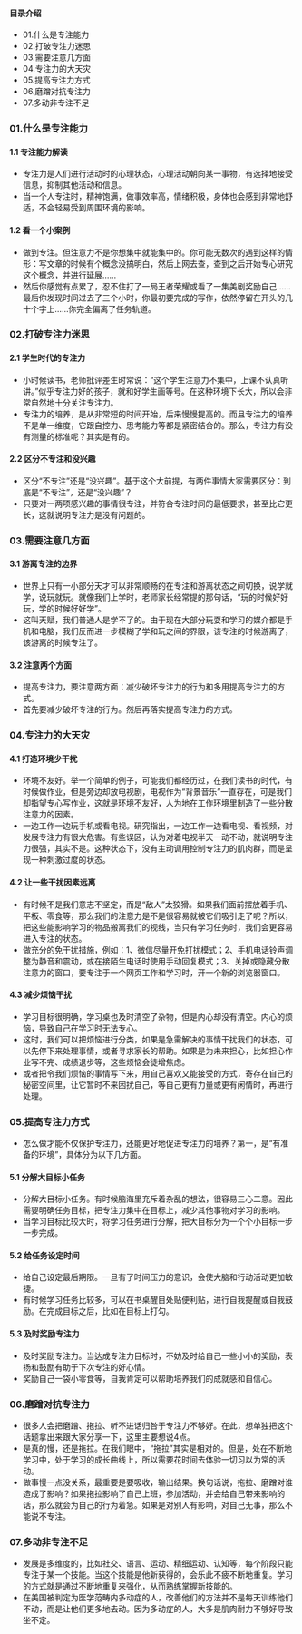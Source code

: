 #### 目录介绍
- 01.什么是专注能力
- 02.打破专注力迷思
- 03.需要注意几方面
- 04.专注力的大天灾
- 05.提高专注力方式
- 06.磨蹭对抗专注力
- 07.多动非专注不足



### 01.什么是专注能力
#### 1.1 专注能力解读
- 专注力是人们进行活动时的心理状态，心理活动朝向某一事物，有选择地接受信息，抑制其他活动和信息。
- 当一个人专注时，精神饱满，做事效率高，情绪积极，身体也会感到非常地舒适，不会轻易受到周围环境的影响。


#### 1.2 看一个小案例
- 做到专注。但注意力不是你想集中就能集中的。你可能无数次的遇到这样的情形：写文章的时候有个概念没搞明白，然后上网去查，查到之后开始专心研究这个概念，并进行延展……
- 然后你感觉有点累了，忍不住打了一局王者荣耀或看了一集美剧奖励自己……最后你发现时间过去了三个小时，你最初要完成的写作，依然停留在开头的几十个字上……你完全偏离了任务轨道。


### 02.打破专注力迷思
#### 2.1 学生时代的专注力
- 小时候读书，老师批评差生时常说：“这个学生注意力不集中，上课不认真听讲。”似乎专注力好的孩子，就和好学生画等号。在这种环境下长大，所以会非常自然地十分关注专注力。
- 专注力的培养，是从非常短的时间开始，后来慢慢提高的。而且专注力的培养不是单一维度，它跟自控力、思考能力等都是紧密结合的。那么，专注力有没有测量的标准呢？其实是有的。


#### 2.2 区分不专注和没兴趣
- 区分“不专注”还是“没兴趣”。基于这个大前提，有两件事情大家需要区分：到底是“不专注”，还是“没兴趣”？
- 只要对一两项感兴趣的事情很专注，并符合专注时间的最低要求，甚至比它更长，这就说明专注力是没有问题的。



### 03.需要注意几方面
#### 3.1 游离专注的边界
- 世界上只有一小部分天才可以非常顺畅的在专注和游离状态之间切换，说学就学，说玩就玩。就像我们上学时，老师家长经常提的那句话，“玩的时候好好玩，学的时候好好学”。
- 这叫天赋，我们普通人是学不了的。由于现在大部分玩耍和学习的媒介都是手机和电脑，我们反而进一步模糊了学和玩之间的界限，该专注的时候游离了，该游离的时候专注了。



#### 3.2 注意两个方面
- 提高专注力，要注意两方面：减少破坏专注力的行为和多用提高专注力的方式。
- 首先要减少破坏专注的行为。然后再落实提高专注力的方式。



### 04.专注力的大天灾
#### 4.1 打造环境少干扰
- 环境不友好。举一个简单的例子，可能我们都经历过，在我们读书的时代，有时候做作业，但是旁边却放电视剧，电视作为“背景音乐”一直存在，可是我们却指望专心写作业，这就是环境不友好，人为地在工作环境里制造了一些分散注意力的因素。
- 一边工作一边玩手机或看电视。研究指出，一边工作一边看电视、看视频，对发展专注力有很大危害。有些误区，认为对着电视半天一动不动，就说明专注力很强，其实不是。这种状态下，没有主动调用控制专注力的肌肉群，而是呈现一种刺激过度的状态。



#### 4.2 让一些干扰因素远离
- 有时候不是我们意志不坚定，而是“敌人”太狡猾。如果我们面前摆放着手机、平板、零食等，那么我们的注意力是不是很容易就被它们吸引走了呢？所以，把这些能影响学习的物品搬离我们的视线，当只有学习任务时，我们会更容易进入专注的状态。
- 做充分的免干扰措施，例如：1、微信尽量开免打扰模式；2、手机电话铃声调整为静音和震动，或在接陌生电话时使用手动回复模式；3、关掉或隐藏分散注意力的窗口，要专注于一个网页工作和学习时，开一个新的浏览器窗口。



#### 4.3 减少烦恼干扰
- 学习目标很明确，学习桌也及时清空了杂物，但是内心却没有清空。内心的烦恼，导致自己在学习时无法专心。
- 这时，我们可以把烦恼进行分类，如果是急需解决的事情干扰我们的状态，可以先停下来处理事情，或者寻求家长的帮助。如果是为未来担心，比如担心作业写不完、成绩退步等，这些烦恼会徒增焦虑。
- 或者把令我们烦恼的事情写下来，用自己喜欢又能接受的方式，寄存在自己的秘密空间里，让它暂时不来困扰自己，等自己更有力量或更有闲情时，再进行处理。


### 05.提高专注力方式
- 怎么做才能不仅保护专注力，还能更好地促进专注力的培养？第一，是“有准备的环境”，具体分为以下几方面。


#### 5.1 分解大目标小任务
- 分解大目标小任务。有时候脑海里充斥着杂乱的想法，很容易三心二意。因此需要明确任务目标，把专注力集中在目标上，减少其他事物对学习的影响。
- 当学习目标比较大时，将学习任务进行分解，把大目标分为一个个小目标一步一步完成。


#### 5.2 给任务设定时间
- 给自己设定最后期限。一旦有了时间压力的意识，会使大脑和行动活动更加敏捷。
- 有时候学习任务比较多，可以在书桌醒目处贴便利贴，进行自我提醒或自我鼓励。在完成目标之后，比如在目标上打勾。


#### 5.3 及时奖励专注力
- 及时奖励专注力。当达成专注力目标时，不妨及时给自己一些小小的奖励，表扬和鼓励有助于下次专注的好心情。
- 奖励自己一袋小零食等，自我肯定可以帮助培养我们的成就感和自信心。


### 06.磨蹭对抗专注力
- 很多人会把磨蹭、拖拉、听不进话归咎于专注力不够好。在此，想单独把这个话题拿出来跟大家分享一下，这里主要想说4点。
- 是真的慢，还是拖拉。在我们眼中，“拖拉”其实是相对的。但是，处在不断地学习中，处于学习的成长曲线上，所以需要花时间去体验一切习以为常的活动。
- 做事慢一点没关系，最重要是要吸收，输出结果。换句话说，拖拉、磨蹭对谁造成了影响？如果拖拉影响了自己上班，参加活动，并会给自己带来影响的话，那么就会为自己的行为着急。如果是对别人有影响，对自己无事，那么不能说不专注。



### 07.多动非专注不足
- 发展是多维度的，比如社交、语言、运动、精细运动、认知等，每个阶段只能专注于某一个技能。当这个技能是他新获得的，会乐此不疲不断地重复。学习的方式就是通过不断地重复来强化，从而熟练掌握新技能的。
- 在美国被判定为医学范畴内多动症的人，改善他们的方法并不是每天训练他们不动，而是让他们更多地去动。因为多动症的人，大多是肌肉耐力不够好导致坐不定。








